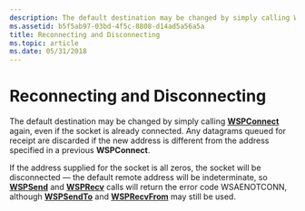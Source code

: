 ```yaml
---
description: The default destination may be changed by simply calling WSPConnect again, even if the socket is already connected. Any datagrams queued for receipt are discarded if the new address is different from the address specified in a previous WSPConnect.
ms.assetid: b5f5ab97-03bd-4f5c-8808-d14ad5a56a5a
title: Reconnecting and Disconnecting
ms.topic: article
ms.date: 05/31/2018
---
```


# Reconnecting and Disconnecting

The default destination may be changed by simply calling [**WSPConnect**](/previous-versions/windows/hardware/network/ff566275(v=vs.85)) again, even if the socket is already connected. Any datagrams queued for receipt are discarded if the new address is different from the address specified in a previous **WSPConnect**.

If the address supplied for the socket is all zeros, the socket will be disconnected — the default remote address will be indeterminate, so [**WSPSend**](/previous-versions/windows/hardware/network/ff566316(v=vs.85)) and [**WSPRecv**](/previous-versions/windows/hardware/network/ff566309(v=vs.85)) calls will return the error code WSAENOTCONN, although [**WSPSendTo**](/previous-versions/windows/desktop/legacy/ms742291(v=vs.85)) and [**WSPRecvFrom**](/previous-versions/windows/desktop/legacy/ms742287(v=vs.85)) may still be used.

 

 
